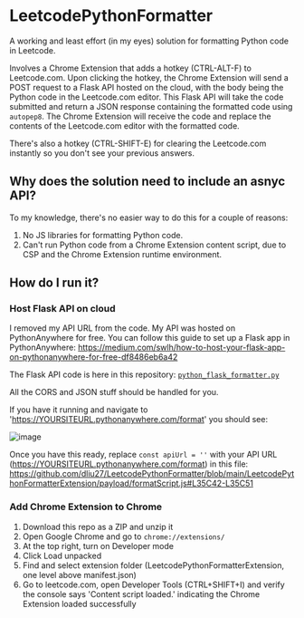 # LeetcodePythonFormatter

A working and least effort (in my eyes) solution for formatting Python code in Leetcode. 

Involves a Chrome Extension that adds a hotkey (CTRL-ALT-F) to Leetcode.com. Upon clicking the hotkey, the Chrome Extension will send a POST request to a Flask API hosted on the cloud, with the body being the Python code in the Leetcode.com editor. This Flask API will take the code submitted and return a JSON response containing the formatted code using ```autopep8```. The Chrome Extension will receive the code and replace the contents of the Leetcode.com editor with the formatted code.

There's also a hotkey (CTRL-SHIFT-E) for clearing the Leetcode.com instantly so you don't see your previous answers.

## Why does the solution need to include an asnyc API?
To my knowledge, there's no easier way to do this for a couple of reasons:

1. No JS libraries for formatting Python code. 
2. Can't run Python code from a Chrome Extension content script, due to CSP and the Chrome Extension runtime environment.

## How do I run it?

### Host Flask API on cloud

I removed my API URL from the code. My API was hosted on PythonAnywhere for free. You can follow this guide to set up a Flask app in PythonAnywhere: https://medium.com/swlh/how-to-host-your-flask-app-on-pythonanywhere-for-free-df8486eb6a42

The Flask API code is here in this repository: [```python_flask_formatter.py```](https://github.com/dliu27/LeetcodePythonFormatter/blob/main/python_flask_formatter.py)

All the CORS and JSON stuff should be handled for you.

If you have it running and navigate to 'https://YOURSITEURL.pythonanywhere.com/format' you should see:

![image](https://github.com/dliu27/LeetcodePythonFormatter/assets/48995019/118514f4-d277-4d94-a6c4-25cf9f36d922)

Once you have this ready, replace ```const apiUrl = ''``` with your API URL (https://YOURSITEURL.pythonanywhere.com/format) in this file: https://github.com/dliu27/LeetcodePythonFormatter/blob/main/LeetcodePythonFormatterExtension/payload/formatScript.js#L35C42-L35C51

### Add Chrome Extension to Chrome

1. Download this repo as a ZIP and unzip it
2. Open Google Chrome and go to ```chrome://extensions/```
3. At the top right, turn on Developer mode
4. Click Load unpacked
5. Find and select extension folder (LeetcodePythonFormatterExtension, one level above manifest.json)
6. Go to leetcode.com, open Developer Tools (CTRL+SHIFT+I) and verify the console says 'Content script loaded.' indicating the Chrome Extension loaded successfully


